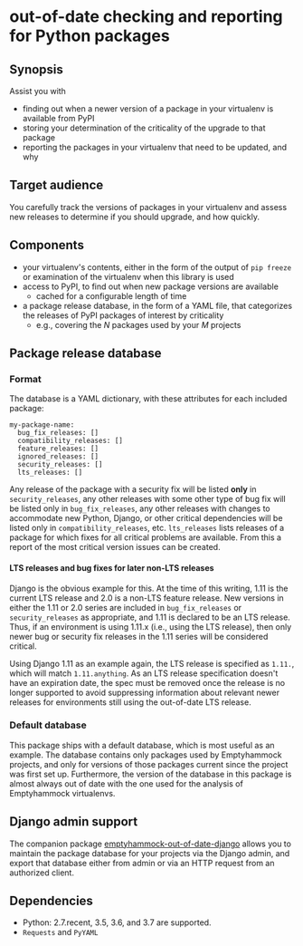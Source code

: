 # out-of-date checking and reporting for Python packages

## Synopsis

Assist you with

* finding out when a newer version of a package in your virtualenv is available
  from PyPI
* storing your determination of the criticality of the upgrade to that package
* reporting the packages in your virtualenv that need to be updated, and why

## Target audience

You carefully track the versions of packages in your virtualenv and assess new
releases to determine if you should upgrade, and how quickly.

## Components

* your virtualenv's contents, either in the form of the output of `pip freeze`
  or examination of the virtualenv when this library is used
* access to PyPI, to find out when new package versions are available
  * cached for a configurable length of time
* a package release database, in the form of a YAML file, that categorizes the
  releases of PyPI packages of interest by criticality
  * e.g., covering the *N* packages used by your *M* projects

## Package release database

### Format

The database is a YAML dictionary, with these attributes for each included
package:

```
my-package-name:
  bug_fix_releases: []
  compatibility_releases: []
  feature_releases: []
  ignored_releases: []
  security_releases: []
  lts_releases: []
```

Any release of the package with a security fix will be listed **only** in
`security_releases`, any other releases with some other type of bug fix
will be listed only in `bug_fix_releases`, any other releases with changes to
accommodate new Python, Django, or other critical dependencies will be
listed only in `compatibility_releases`, etc.  `lts_releases` lists releases
of a package for which fixes for all critical problems are available.  From
this a report of the most critical version issues can be created.

#### LTS releases and bug fixes for later non-LTS releases

Django is the obvious example for this.  At the time of this writing, 1.11 is
the current LTS release and 2.0 is a non-LTS feature release.  New versions in
either the 1.11 or 2.0 series are included in `bug_fix_releases` or
`security_releases` as appropriate, and 1.11 is declared to be an LTS release.
Thus, if an environment is using 1.11.x (i.e., using the LTS release), then
only newer bug or security fix releases in the 1.11 series will be considered
critical.

Using Django 1.11 as an example again, the LTS release is specified as `1.11.`,
which will match `1.11.anything`.  As an LTS release specification doesn't have
an expiration date, the spec must be removed once the release is no longer
supported to avoid suppressing information about relevant newer releases for
environments still using the out-of-date LTS release.

### Default database

This package ships with a default database, which is most useful as an example.
The database contains only packages used by Emptyhammock projects, and only for
versions of those packages current since the project was first set up.
Furthermore, the version of the database in this package is almost always out
of date with the one used for the analysis of Emptyhammock virtualenvs.

## Django admin support

The companion package [emptyhammock-out-of-date-django](https://github.com/trawick/emptyhammock-out-of-date-django)
allows you to maintain the package database for your projects via the Django
admin, and export that database either from admin or via an HTTP request from
an authorized client.

## Dependencies

* Python: 2.7.recent, 3.5, 3.6, and 3.7 are supported.
* `Requests` and `PyYAML`
